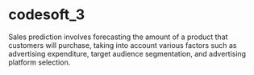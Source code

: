 # codesoft_3
Sales prediction involves forecasting the amount of a product that customers will purchase, taking into account various factors such as advertising expenditure, target audience segmentation, and advertising platform selection.
